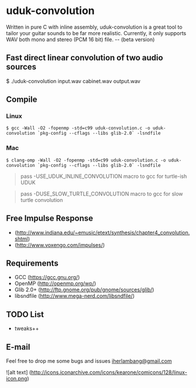 # uduk-convolution
Written in pure C with inline assembly, uduk-convolution is a great tool to tailor your guitar sounds to be far more realistic. Currently, it only supports WAV both mono and stereo (PCM 16 bit) file. -- (beta version)

## Fast direct linear convolution of two audio sources
$ ./uduk-convolution input.wav cabinet.wav output.wav

## Compile
### Linux

```
$ gcc -Wall -O2 -fopenmp -std=c99 uduk-convolution.c -o uduk-convolution `pkg-config --cflags --libs glib-2.0` -lsndfile
```

### Mac

```
$ clang-omp -Wall -O2 -fopenmp -std=c99 uduk-convolution.c -o uduk-convolution `pkg-config --cflags --libs glib-2.0` -lsndfile
```
> pass -USE_UDUK_INLINE_CONVOLUTION macro to gcc for turtle-ish UDUK

> pass -DUSE_SLOW_TURTLE_CONVOLUTION macro to gcc for slow turtle convolution

## Free Impulse Response
- (http://www.indiana.edu/~emusic/etext/synthesis/chapter4_convolution.shtml)
- (http://www.voxengo.com/impulses/)

## Requirements
- GCC (https://gcc.gnu.org/)
- OpenMP (http://openmp.org/wp/)
- Glib 2.0+ (http://ftp.gnome.org/pub/gnome/sources/glib/)
- libsndfile (http://www.mega-nerd.com/libsndfile/)

## TODO List
- tweaks++

## E-mail
Feel free to drop me some bugs and issues iherlambang@gmail.com

![alt text] (http://icons.iconarchive.com/icons/kearone/comicons/128/linux-icon.png)
